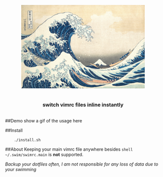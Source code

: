 <p align="center">
  <img src="img/GreatWave.jpg" alt="swim logo" width = "400" />
  <br>
  <br>
  <h3 align = "center">
    <b>sw</b>itch v<b>im</b>rc files inline instantly
  </h3>
</p>

<br>
##Demo
show a gif of the usage here

##Install
```shell
    ./install.sh
```

##About
Keeping your main vimrc file anywhere besides ```shell ~/.swim/swimrc.main``` is **not** supported.


*Backup your dotfiles often, I am not responsible for any loss of data due to your swimming*

